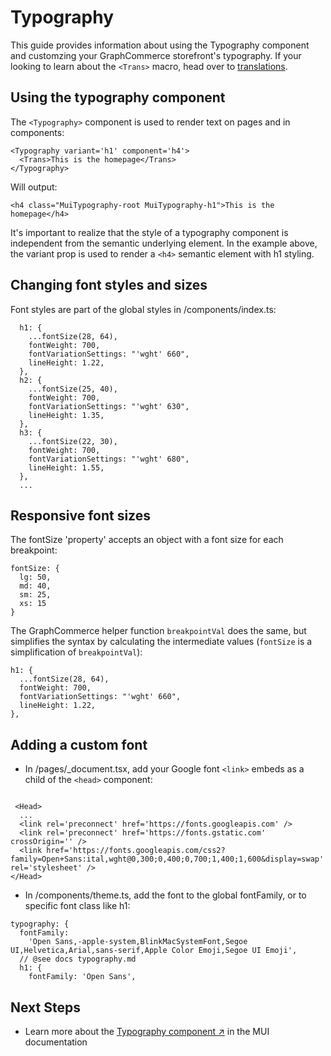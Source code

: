 # Typography

This guide provides information about using the Typography component and
customzing your GraphCommerce storefront's typography. If your looking to learn
about the `<Trans>` macro, head over to [translations]().

## Using the typography component

The `<Typography>` component is used to render text on pages and in components:

```
<Typography variant='h1' component='h4'>
  <Trans>This is the homepage</Trans>
</Typography>
```

Will output:

```
<h4 class="MuiTypography-root MuiTypography-h1">This is the homepage</h4>
```

It's important to realize that the style of a typography component is
independent from the semantic underlying element. In the example above, the
variant prop is used to render a `<h4>` semantic element with h1 styling.

## Changing font styles and sizes

Font styles are part of the global styles in /components/index.ts:

```
  h1: {
    ...fontSize(28, 64),
    fontWeight: 700,
    fontVariationSettings: "'wght' 660",
    lineHeight: 1.22,
  },
  h2: {
    ...fontSize(25, 40),
    fontWeight: 700,
    fontVariationSettings: "'wght' 630",
    lineHeight: 1.35,
  },
  h3: {
    ...fontSize(22, 30),
    fontWeight: 700,
    fontVariationSettings: "'wght' 680",
    lineHeight: 1.55,
  },
  ...
```

## Responsive font sizes

The fontSize 'property' accepts an object with a font size for each breakpoint:

```
fontSize: {
  lg: 50,
  md: 40,
  sm: 25,
  xs: 15
}
```

The GraphCommerce helper function `breakpointVal` does the same, but simplifies
the syntax by calculating the intermediate values (`fontSize` is a
simplification of `breakpointVal`):

```
h1: {
  ...fontSize(28, 64),
  fontWeight: 700,
  fontVariationSettings: "'wght' 660",
  lineHeight: 1.22,
},
```

## Adding a custom font

- In /pages/\_document.tsx, add your Google font `<link>` embeds as a child of
  the `<head>` component:

```

 <Head>
  ...
  <link rel='preconnect' href='https://fonts.googleapis.com' />
  <link rel='preconnect' href='https://fonts.gstatic.com' crossOrigin='' />
  <link href='https://fonts.googleapis.com/css2?family=Open+Sans:ital,wght@0,300;0,400;0,700;1,400;1,600&display=swap' rel='stylesheet' />
</Head>
```

- In /components/theme.ts, add the font to the global fontFamily, or to specific
  font class like h1:

```
typography: {
  fontFamily:
    'Open Sans,-apple-system,BlinkMacSystemFont,Segoe UI,Helvetica,Arial,sans-serif,Apple Color Emoji,Segoe UI Emoji',
  // @see docs typography.md
  h1: {
    fontFamily: 'Open Sans',
```

## Next Steps

- Learn more about the
  [Typography component ↗](https://mui.com/components/typography/) in the MUI
  documentation
